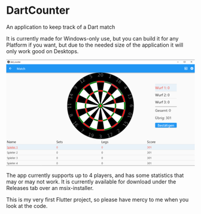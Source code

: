 # DartCounter

An application to keep track of a Dart match

It is currently made for Windows-only use, but you can build it for any Platform if you want,
but due to the needed size of the application it will only work good on Desktops.

![readme_image](readme_image.png)

The app currently supports up to 4 players, and has some statistics that may or may not work.
It is currently available for download under the Releases tab over an msix-installer.

This is my very first Flutter project, so please have mercy to me when you look at the code.
